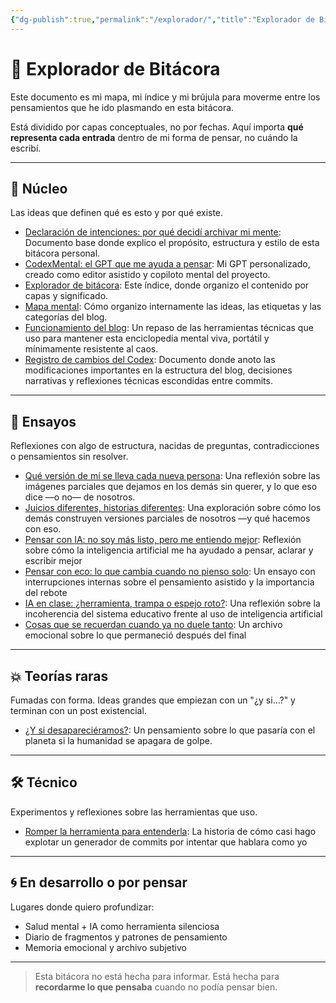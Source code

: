 ```yaml
---
{"dg-publish":true,"permalink":"/explorador/","title":"Explorador de Bitácora","tags":["estructura","interna","navegación","índice","archivo","mental"]}
---
```


# 🧭 Explorador de Bitácora

Este documento es mi mapa, mi índice y mi brújula para moverme entre los pensamientos que he ido plasmando en esta bitácora.

Está dividido por capas conceptuales, no por fechas. Aquí importa **qué representa cada entrada** dentro de mi forma de pensar, no cuándo la escribí.

---

## 🧠 Núcleo

Las ideas que definen qué es esto y por qué existe.

- [Declaración de intenciones: por qué decidí archivar mi mente](/declaracion_de_intenciones): Documento base donde explico el propósito, estructura y estilo de esta bitácora personal.
- [CodexMental: el GPT que me ayuda a pensar](/codexmental): Mi GPT personalizado, creado como editor asistido y copiloto mental del proyecto.
- [Explorador de bitácora](/explorador): Este índice, donde organizo el contenido por capas y significado.
- [Mapa mental](/mapa_mental): Cómo organizo internamente las ideas, las etiquetas y las categorías del blog.
- [Funcionamiento del blog](/Funcionamiento): Un repaso de las herramientas técnicas que uso para mantener esta enciclopedia mental viva, portátil y mínimamente resistente al caos.
- [Registro de cambios del Codex](/cambios): Documento donde anoto las modificaciones importantes en la estructura del blog, decisiones narrativas y reflexiones técnicas escondidas entre commits.

---

## 🧩 Ensayos

Reflexiones con algo de estructura, nacidas de preguntas, contradicciones o pensamientos sin resolver.

- [Qué versión de mí se lleva cada nueva persona](/nuevaspersonas): Una reflexión sobre las imágenes parciales que dejamos en los demás sin querer, y lo que eso dice —o no— de nosotros.
- [Juicios diferentes, historias diferentes](00.Intro): Una exploración sobre cómo los demás construyen versiones parciales de nosotros —y qué hacemos con eso.
- [Pensar con IA: no soy más listo, pero me entiendo mejor](/uso_de_ia): Reflexión sobre cómo la inteligencia artificial me ha ayudado a pensar, aclarar y escribir mejor
- [Pensar con eco: lo que cambia cuando no pienso solo](/uso_de_ia_2): Un ensayo con interrupciones internas sobre el pensamiento asistido y la importancia del rebote
- [IA en clase: ¿herramienta, trampa o espejo roto?](/iaedu): Una reflexión sobre la incoherencia del sistema educativo frente al uso de inteligencia artificial
- [Cosas que se recuerdan cuando ya no duele tanto](/sentiryavanzar): Un archivo emocional sobre lo que permaneció después del final

---

## 💥 Teorías raras

Fumadas con forma. Ideas grandes que empiezan con un "¿y si…?" y terminan con un post existencial.

- [¿Y si desapareciéramos?](/extincion): Un pensamiento sobre lo que pasaría con el planeta si la humanidad se apagara de golpe.

---

## 🛠️ Técnico

Experimentos y reflexiones sobre las herramientas que uso.

- [Romper la herramienta para entenderla](/commit%20caos): La historia de cómo casi hago explotar un generador de commits por intentar que hablara como yo

---

## 🌀 En desarrollo o por pensar

Lugares donde quiero profundizar:
- Salud mental + IA como herramienta silenciosa
- Diario de fragmentos y patrones de pensamiento
- Memoria emocional y archivo subjetivo

---

> Esta bitácora no está hecha para informar. Está hecha para **recordarme lo que pensaba** cuando no podía pensar bien.
